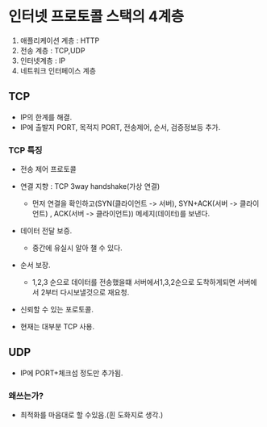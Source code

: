 # 인터넷 프로토콜 스택의 4계층

1. 애플리케이션 계층 : HTTP
2. 전송 계층 : TCP,UDP
3. 인터넷계층 : IP
4. 네트워크 인터페이스 계층

## TCP

- IP의 한계를 해결.
- IP에 출발지 PORT, 목적지 PORT, 전송제어, 순서, 검증정보등 추가.

### TCP 특징

- 전송 제어 프로토콜
- 연결 지향 : TCP 3way handshake(가상 연결)
  - 먼저 연결을 확인하고(SYN(클라이언트 -> 서버), SYN+ACK(서버 -> 클라이언트) , ACK(서버 -> 클라이언트)) 메세지(데이터)를 보낸다.
- 데이터 전달 보증.
  - 중간에 유실시 알아 챌 수 있다.
- 순서 보장.

  - 1,2,3 순으로 데이터를 전송했을떄 서버에서1,3,2순으로 도착하게되면 서버에서 2부터 다시보낼것으로 재요청.

- 신뢰할 수 있는 포로토콜.
- 현재는 대부분 TCP 사용.

## UDP

- IP에 PORT+체크섬 정도만 추가됨.

### 왜쓰는가?

- 최적화를 마음대로 할 수있음.(흰 도화지로 생각.)
